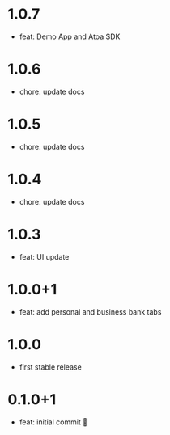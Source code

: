 # 1.0.7

- feat: Demo App and Atoa SDK

# 1.0.6

- chore: update docs

# 1.0.5

- chore: update docs

# 1.0.4

- chore: update docs

# 1.0.3

- feat: UI update

# 1.0.0+1

- feat: add personal and business bank tabs

# 1.0.0

- first stable release

# 0.1.0+1

- feat: initial commit 🎉
